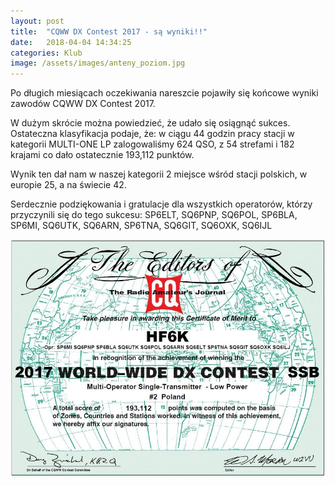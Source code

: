 ```yaml
---
layout: post
title:  "CQWW DX Contest 2017 - są wyniki!!"
date:   2018-04-04 14:34:25
categories: Klub
image: /assets/images/anteny_poziom.jpg
---
```


Po długich miesiącach oczekiwania nareszcie pojawiły się końcowe wyniki zawodów CQWW DX Contest 2017.

W dużym skrócie można powiedzieć, że udało się osiągnąć sukces. Ostateczna klasyfikacja podaje, że: w ciągu 44 godzin
pracy stacji w kategorii MULTI-ONE LP zalogowaliśmy 624 QSO, z 54 strefami i 182 krajami co dało ostatecznie 193,112
punktów.

Wynik ten dał nam w naszej kategorii 2 miejsce wśród stacji polskich, w europie 25, a na świecie 42.

Serdecznie podziękowania i gratulacje dla wszystkich operatorów, którzy przyczynili się do tego sukcesu: SP6ELT, SQ6PNP,
SQ6POL, SP6BLA, SP6MI, SQ6UTK, SQ6ARN, SP6TNA, SQ6GIT, SQ6OXK, SQ6IJL

![1](/assets/article_images/2018-04-04/dyplom.jpg)